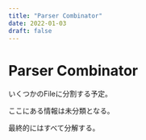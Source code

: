 ```yaml
---
title: "Parser Combinator"
date: 2022-01-03
draft: false
---
```

# Parser Combinator



いくつかのFileに分割する予定。



ここにある情報は未分類となる。



最終的にはすべて分解する。
